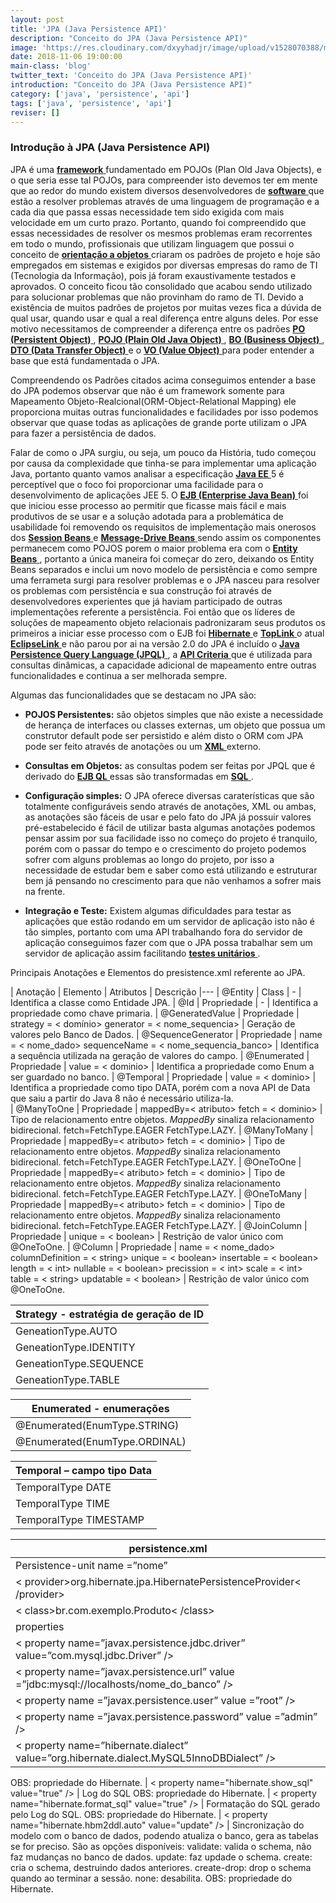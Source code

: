 ```yaml
---
layout: post
title: 'JPA (Java Persistence API)'
description: "Conceito do JPA (Java Persistence API)"
image: 'https://res.cloudinary.com/dxyyhadjr/image/upload/v1528070388/my/images_blog/jpa.jpg'
date: 2018-11-06 19:00:00
main-class: 'blog'
twitter_text: 'Conceito do JPA (Java Persistence API)'
introduction: "Conceito do JPA (Java Persistence API)"
category: ['java', 'persistence', 'api']
tags: ['java', 'persistence', 'api']
reviser: []
---
```



### Introdução à JPA (Java Persistence API) 

JPA é uma <a href="#"> **framework** </a> fundamentado em POJOs (Plan Old Java Objects), e o que seria esse tal POJOs, para compreender isto devemos ter em mente que ao redor do mundo existem diversos desenvolvedores de <a href="#"> **software** </a> que estão a resolver problemas através de uma linguagem de programação e a cada dia que passa essas necessidade tem sido exigida com mais velocidade em um curto prazo. 
Portanto, quando foi compreendido que essas necessidades de resolver os mesmos problemas eram recorrentes em todo o mundo, profissionais que utilizam linguagem que possui o conceito de <a href="#"> **orientação a objetos** </a> criaram os padrões de projeto e hoje são empregados em sistemas e exigidos por diversas empresas do ramo de TI (Tecnologia da Informação), pois já foram exaustivamente testados e aprovados. 
O conceito ficou tão consolidado que acabou sendo utilizado para solucionar problemas que não provinham do ramo de TI. 
Devido a existência de muitos padrões de projetos por muitas vezes fica a dúvida de qual usar, quando usar e qual a real diferença entre alguns deles. Por esse motivo necessitamos de compreender a diferença entre os padrões <a href="https://vgodoy09.github.io/padroes-po-pojo-bo-dto-vo/"> **PO (Persistent Object)** </a>, <a href="https://vgodoy09.github.io/padroes-po-pojo-bo-dto-vo/"> **POJO (Plain Old Java Object)** </a>, <a href="https://vgodoy09.github.io/padroes-po-pojo-bo-dto-vo/"> **BO (Business Object)** </a>, <a href="https://vgodoy09.github.io/padroes-po-pojo-bo-dto-vo/"> **DTO (Data Transfer Object)** </a> e o <a href="https://vgodoy09.github.io/padroes-po-pojo-bo-dto-vo/"> **VO (Value Object)** </a> para poder entender a base que está fundamentada o JPA. 

Compreendendo os Padrões citados acima conseguimos entender a base do JPA podemos observar que não é um framework somente para Mapeamento Objeto-Realcional(ORM-Object-Relational Mapping) ele proporciona muitas outras funcionalidades e facilidades por isso podemos observar que quase todas as aplicações de grande porte utilizam o JPA para fazer a persistência de dados. 

Falar de como o JPA surgiu, ou seja, um pouco da História, tudo começou por causa da complexidade que tinha-se para implementar uma aplicação Java, portanto quanto vamos analisar a especificação <a href="#"> **Java EE** </a> 5 é perceptível que o foco foi proporcionar uma facilidade para o desenvolvimento de aplicações JEE 5. 
O <a href="#"> **EJB (Enterprise Java Bean)** </a> foi que iniciou esse processo ao permitir que ficasse mais fácil e mais produtivos de se usar e a solução adotada para a problemática de usabilidade foi removendo os requisitos de implementação mais onerosos dos <a href="#"> **Session Beans** </a> e <a href="#"> **Message-Drive Beans** </a> sendo assim os componentes permanecem como POJOS porem o maior problema era com o <a href="#"> **Entity Beans** </a>, portanto a única maneira foi começar do zero, deixando os Entity Beans separados e inclui um novo modelo de persistência e como sempre uma ferrameta surgi para resolver problemas e o JPA nasceu para resolver os problemas com persistência e sua construção foi através de desenvolvedores experientes que já haviam participado de outras implementações referente a persistência. 
Foi então que os líderes de soluções de mapeamento objeto relacionais padronizaram seus produtos os primeiros a iniciar esse processo com o EJB foi <a href="#"> **Hibernate** </a> e <a href="#"> **TopLink** </a> o atual <a href="#"> **EclipseLink** </a> e não parou por ai na versão 2.0 do JPA é incluído o <a href="#"> **Java Persistence Query Language (JPQL)** </a>, a <a href="#"> **API Criteria** </a> que é utilizada para consultas dinâmicas, a capacidade adicional de mapeamento entre outras funcionalidades e continua a ser melhorada sempre. 

Algumas das funcionalidades que se destacam no JPA são: 

- **POJOS Persistentes:** são objetos simples que não existe a necessidade de herança de interfaces ou classes externas, um objeto que possua um construtor default pode ser persistido e além disto o ORM com JPA pode ser feito através de anotações ou um <a href="#"> **XML** </a> externo. 

- **Consultas em Objetos:** as consultas podem ser feitas por JPQL que é derivado do <a href="#"> **EJB QL** </a> essas são transformadas em <a href="#"> **SQL** </a>.

- **Configuração simples:** O JPA oferece diversas caraterísticas que são totalmente configuráveis sendo através de anotações, XML ou ambas, as anotações são fáceis de usar e pelo fato do JPA já possuir valores pré-estabelecido é fácil de utilizar basta algumas anotações podemos pensar assim por sua facilidade isso no começo do projeto é tranquilo, porém com o passar do tempo e o crescimento do projeto podemos sofrer com alguns problemas ao longo do projeto, por isso a necessidade de estudar bem e saber como está utilizando e estruturar bem já pensando no crescimento para que não venhamos a sofrer mais na frente. 

- **Integração e Teste:** Existem algumas dificuldades para testar as aplicações que estão rodando em um servidor de aplicação isto não é tão simples, portanto com uma API trabalhando fora do servidor de aplicação conseguimos fazer com que o JPA possa trabalhar sem um servidor de aplicação assim facilitando <a href="#"> **testes unitários** </a>.

Principais Anotações e Elementos do presistence.xml referente ao JPA.

| Anotação | Elemento | Atributos | Descrição
|---
| @Entity  | Class       | -         | Identifica a classe como Entidade JPA. 
| @Id      | Propriedade | -         | Identifica a propriedade como chave primaria. 
| @GeneratedValue | Propriedade | strategy = < domínio> generator = < nome_sequencia> | Geração de valores pelo Banco de Dados. 
| @SequenceGenerator | Propriedade | name = < nome_dado> sequenceName = < nome_sequencia_banco> | Identifica a sequência utilizada na geração de valores do campo. 
| @Enumerated | Propriedade | value = < dominio> | Identifica a propriedade como Enum a ser guardado no banco. 
| @Temporal | Propriedade | value = < dominio> | Identifica a propriedade como tipo DATA, porém com a nova API de Data que saiu a partir do Java 8 não é necessário utiliza-la.  
| @ManyToOne | Propriedade | mappedBy=< atributo> fetch = < dominio> | Tipo de relacionamento entre objetos. _MappedBy_ sinaliza relacionamento bidirecional. fetch=FetchType.EAGER FetchType.LAZY. 
| @ManyToMany | Propriedade | mappedBy=< atributo> fetch = < dominio> | Tipo de relacionamento entre objetos. _MappedBy_ sinaliza relacionamento bidirecional. fetch=FetchType.EAGER FetchType.LAZY.
| @OneToOne | Propriedade | mappedBy=< atributo> fetch = < dominio> | Tipo de relacionamento entre objetos. _MappedBy_ sinaliza relacionamento bidirecional. fetch=FetchType.EAGER FetchType.LAZY.
| @OneToMany | Propriedade | mappedBy=< atributo> fetch = < dominio> | Tipo de relacionamento entre objetos. _MappedBy_ sinaliza relacionamento bidirecional. fetch=FetchType.EAGER FetchType.LAZY.
| @JoinColumn | Propriedade | unique = < boolean> | Restrição de valor único com @OneToOne. 
| @Column | Propriedade | name = < nome_dado> columnDefinition = < string> unique = < boolean> insertable = < boolean> length = < int> nullable = < boolean> precission = < int> scale = < int> table = < string> updatable = < boolean> | Restrição de valor único com @OneToOne. 


| Strategy - estratégia de geração de ID
|---
| GeneationType.AUTO  | Valor padrão, deixa cm o provedor de persistência a escolha da estratégia mais adequada de acordo com o bando de dados. 
| GeneationType.IDENTITY  | Informamos ao provedor de persistência que os valores a serem atribuídos ao identificador único serão gerados pela coluna de auto Incremento do banco de dados podem não suportar essa opção.
| GeneationType.SEQUENCE  | Informamos ao provedor de persistência que os valores serão gerados a partir de uma sequence. Caso não seja especificado um nome para a sequence, será utilizada uma sequence padrão, a qual será global, para todas as entidades. Caso uma sequence seja especificada, o provedor passará a adotar essa sequence para criação das chaves primárias. Alguns bancos de dados podem não suportar essa opção. 
| GeneationType.TABLE  | Com a opção TABLE é necessário criar uma tabela para gerenciar as chaves primárias. Por causa da sobrecarga de consultas necessárias para manter a tabela atualizada, essa opção é pouco recomendada. 


| Enumerated - enumerações
|---
| @Enumerated(EnumType.STRING)  | Armazenará o valor com String.
| @Enumerated(EnumType.ORDINAL)  | Armazenará com número, posição no Enum.


| Temporal – campo tipo Data
|---
| TemporalType DATE | Java.sql.Date
| TemporalType TIME  | java.sql.Time
| TemporalType TIMESTAMP  | java.sql.Timestamp


| persistence.xml
|---
| Persistence-unit name =”nome” | Raiz, identificar o nome.
| < provider>org.hibernate.jpa.HibernatePersistenceProvider< /provider>  | Implementação do JPA.
| < class>br.com.exemplo.Produto< /class>  | Entidades da aplicação. Informar para cada entidade.
| properties  | Identificação das propriedades.
| < property name=”javax.persistence.jdbc.driver” value=”com.mysql.jdbc.Driver” />  | Driver de banco utilizado. Neste exemplo está sendo utilizado o banco de dados MySQL poderia ser o PostgreSQL por exemplo ou um outro de sua preferência porem o drive muda de um para o outro.
| < property name=”javax.persistence.url” value =”jdbc:mysql://localhosts/nome_do_banco” />  | URL do banco.
| < property name =”javax.persistence.user” value =”root” />  | Login.
| < property name =”javax.persistence.password” value =”admin” />  | Senha.
| < property name=”hibernate.dialect” value=”org.hibernate.dialect.MySQL5InnoDBDialect” />  | Dialeto utilizado. 
OBS: propriedade do Hibernate.
| < property name="hibernate.show_sql" value="true" />  | Log do SQL 
OBS: propriedade do Hibernate.
| < property name="hibernate.format_sql" value="true" />  | Formatação do SQL gerado pelo Log do SQL.
OBS: propriedade do Hibernate.
| < property name="hibernate.hbm2ddl.auto" value="update" />  | Sincronização do modelo com o banco de dados, podendo atualiza o banco, gera as tabelas se for preciso. 
São as opções disponíveis: 
validate: valida o schema, não faz mudanças no banco de dados. 
update: faz updade o schema. 
create: cria o schema, destruindo dados anteriores. 
create-drop: drop o schema quando ao terminar a sessão. 
none: desabilita. 
OBS: propriedade do Hibernate.